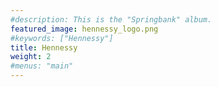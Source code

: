 ```yaml
---
#description: This is the "Springbank" album.
featured_image: hennessy_logo.png
#keywords: ["Hennessy"]
title: Hennessy
weight: 2
#menus: "main"
---
```

